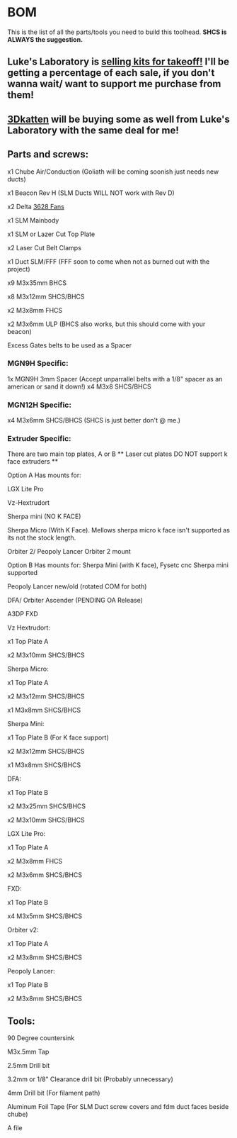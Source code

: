 # BOM
This is the list of all the parts/tools you need to build this toolhead. **SHCS is ALWAYS the suggestion.**

## Luke's Laboratory is [selling kits for takeoff!](https://lukeslabonline.com/products/takeoff-toolhead) I'll be getting a percentage of each sale, if you don't wanna wait/ want to support me purchase from them!

## [3Dkatten](https://3dkatten.eu/) will be buying some as well from Luke's Laboratory with the same deal for me!

## Parts and screws:
x1 Chube Air/Conduction (Goliath will be coming soonish just needs new ducts)

x1 Beacon Rev H (SLM Ducts WILL NOT work with Rev D)

x2 Delta [3628 Fans](https://www.digikey.ca/en/products/detail/delta-electronics/FFB03612EHNYCL/6580720)

x1 SLM Mainbody

x1 SLM or Lazer Cut Top Plate

x2 Laser Cut Belt Clamps

x1 Duct SLM/FFF (FFF soon to come when not as burned out with the project)

x9 M3x35mm BHCS

x8 M3x12mm SHCS/BHCS

x2 M3x8mm FHCS

x2 M3x6mm ULP (BHCS also works, but this should come with your beacon)

Excess Gates belts to be used as a Spacer

### MGN9H Specific:
1x MGN9H 3mm Spacer (Accept unparrallel belts with a 1/8" spacer as an american or sand it down!)
x4 M3x8 SHCS/BHCS 

### MGN12H Specific:
x4 M3x6mm SHCS/BHCS (SHCS is just better don't @ me.)

### Extruder Specific:

There are two main top plates, A or B
** Laser cut plates DO NOT support k face extruders **

Option A Has mounts for:

LGX Lite Pro

Vz-Hextrudort

Sherpa mini (NO K FACE)

Sherpa Micro (With K Face). Mellows sherpa micro k face isn't supported as its not the stock length.

Orbiter 2/ Peopoly Lancer Orbiter 2 mount

Option B Has mounts for:
Sherpa Mini (with K face), Fysetc cnc Sherpa mini supported

Peopoly Lancer new/old (rotated COM for both)

DFA/ Orbiter Ascender (PENDING OA Release)

A3DP FXD 


Vz Hextrudort:

x1 Top Plate A

x2 M3x10mm SHCS/BHCS


Sherpa Micro:

x1 Top Plate A

x2 M3x12mm SHCS/BHCS

x1 M3x8mm SHCS/BHCS


Sherpa Mini:

x1 Top Plate B (For K face support)

x2 M3x12mm SHCS/BHCS

x1 M3x8mm SHCS/BHCS


DFA:

x1 Top Plate B

x2 M3x25mm SHCS/BHCS

x2 M3x10mm SHCS/BHCS


LGX Lite Pro:

x1 Top Plate A

x2 M3x8mm FHCS

x2 M3x6mm SHCS/BHCS


FXD:

x1 Top Plate B

x4 M3x5mm SHCS/BHCS


Orbiter v2:

x1 Top Plate A

x2 M3x8mm SHCS/BHCS


Peopoly Lancer:

x1 Top Plate B

x2 M3x8mm SHCS/BHCS


## Tools:
90 Degree countersink 

M3x.5mm Tap

2.5mm Drill bit

3.2mm or 1/8" Clearance drill bit (Probably unnecessary)

4mm Drill bit (For filament path)

Aluminum Foil Tape (For SLM Duct screw covers and fdm duct faces beside chube)

A file
